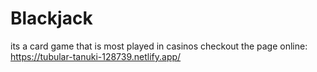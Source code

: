 # Blackjack
 its a card game that is most played in casinos 
checkout the page online: https://tubular-tanuki-128739.netlify.app/
